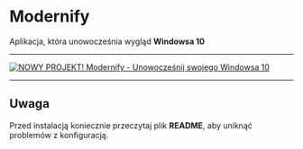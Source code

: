# Modernify  
Aplikacja, która unowocześnia wygląd **Windowsa 10**  

---

[![NOWY PROJEKT! Modernify - Unowocześnij swojego Windowsa 10](https://img.youtube.com/vi/iJA6uB8y_Dg/0.jpg)](https://www.youtube.com/watch?v=iJA6uB8y_Dg)  

---

## Uwaga  
Przed instalacją koniecznie przeczytaj plik **README**, aby uniknąć problemów z konfiguracją.  
